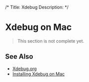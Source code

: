 /*
Title: Xdebug
Description: 
*/

# Xdebug on Mac

> This section is not complete yet.

## See Also

- [Xdebug.org](https://xdebug.org/)
- [Installing Xdebug on Mac](https://blog.devsense.com/2019/how-to-install-xdebug-for-phptools-for-vscode-on-mac)
